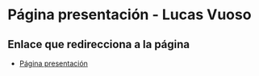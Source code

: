 # **Página presentación - Lucas Vuoso**

## Enlace que redirecciona a la página

- [Página presentación](https://vuoso-l.github.io/Frontend1/pagina_presentacion/)
